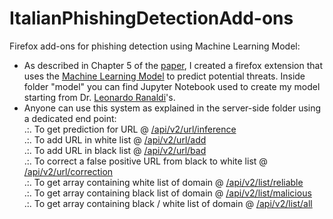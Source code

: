 # ItalianPhishingDetectionAdd-ons
Firefox add-ons for phishing detection using Machine Learning Model:
- As described in Chapter 5 of the <a href="https://ceur-ws.org/Vol-3260/paper13.pdf">paper</a>, I created a firefox extension that uses the <a href="https://github.com/LeonardRanaldi/ItalianPhishingDetection/blob/main/models/RNN%20word%2Bchar_emb.ipynb">Machine Learning Model</a> to predict potential threats. Inside folder "model" you can find Jupyter Notebook used to create my model starting from Dr. <a href="https://github.com/LeonardRanaldi/">Leonardo Ranaldi</a>'s.
- Anyone can use this system as explained in the server-side folder using a dedicated end point:</br>
.:. To get prediction for URL @ <a target="_blank" href="http://www.cm-innovationlab.it:5000/api/v2/url/inference">/api/v2/url/inference</a></br>
.:. To add URL in white list @ <a target="_blank" href="http://www.cm-innovationlab.it:5000/api/v2/url/add">/api/v2/url/add</a></br>
.:. To add URL in black list @ <a target="_blank" href="http://www.cm-innovationlab.it:5000/api/v2/url/bad">/api/v2/url/bad</a></br>
.:. To correct a false positive URL from black to white list @ <a target="_blank" href="http://www.cm-innovationlab.it:5000/api/v2/url/correction">/api/v2/url/correction</a></br>
.:. To get array containing white list of domain @ <a target="_blank" href="http://www.cm-innovationlab.it:5000/api/v2/list/reliable">/api/v2/list/reliable</a></br>
.:. To get array containing black list of domain @ <a target="_blank" href="http://www.cm-innovationlab.it:5000/api/v2/list/malicious">/api/v2/list/malicious</a></br>
.:. To get array containing black / white list of domain @ <a target="_blank" href="http://www.cm-innovationlab.it:5000/api/v2/list/all">/api/v2/list/all</a>
